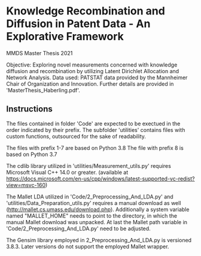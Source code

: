 # Knowledge Recombination and Diffusion in Patent Data - An Explorative Framework
MMDS Master Thesis 2021

Objective: Exploring novel measurements concerned with knowledge diffusion and recombination by utilizing Latent Dirichlet Allocation and Network Analysis.
Data used: PATSTAT data provided by the Mannheimer Chair of Organization and Innovation.
Further details are provided in \'MasterThesis_Haberling.pdf\'. 

## Instructions

The files contained in folder \'Code\' are expected to be exectued in the order indicated by their prefix.
The subfolder \'utilities\' contains files with custom functions, outsourced for the sake of readability.

The files with prefix 1-7 are based on Python 3.8
The file with prefix 8 is based on Python 3.7

The cdlib library utilized in \'utilities/Measurement_utils.py\' requires Microsoft Visual C++ 14.0 or greater. (available at  
https://docs.microsoft.com/en-us/cpp/windows/latest-supported-vc-redist?view=msvc-160)

The Mallet LDA utilized in \'Code/2_Preprocessing_And_LDA.py\' and \'utilities/Data_Preparation_utils.py\' requires a manual download as well (http://mallet.cs.umass.edu/download.php). Additionally a system variable named "MALLET_HOME" needs to point to the directory, in which the manual 
Mallet download was unpacked. At last the Mallet path variable in \'Code/2_Preprocessing_And_LDA.py\' need to be adjusted.

The Gensim library employed in 2_Preprocessing_And_LDA.py is versioned 3.8.3. Later versions do not support the employed Mallet wrapper.

